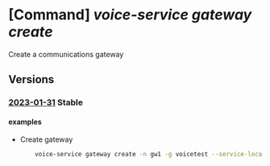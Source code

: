 # [Command] _voice-service gateway create_

Create a communications gateway

## Versions

### [2023-01-31](/Resources/mgmt-plane/L3N1YnNjcmlwdGlvbnMve30vcmVzb3VyY2Vncm91cHMve30vcHJvdmlkZXJzL21pY3Jvc29mdC52b2ljZXNlcnZpY2VzL2NvbW11bmljYXRpb25zZ2F0ZXdheXMve30=/2023-01-31.xml) **Stable**

<!-- mgmt-plane /subscriptions/{}/resourcegroups/{}/providers/microsoft.voiceservices/communicationsgateways/{} 2023-01-31 -->

#### examples

- Create gateway
    ```bash
        voice-service gateway create -n gw1 -g voicetest --service-locations "[{name:useast,PrimaryRegionProperties:{operatorAddresses:[198.51.100.1],allowedSignalingSourceAddressPrefixes:[10.1.1.0/24],allowedMediaSourceAddressPrefixes:[10.1.2.0/24]}},{name:useast2,PrimaryRegionProperties:{operatorAddresses:[198.51.100.2],allowedSignalingSourceAddressPrefixes:[10.2.1.0/24],allowedMediaSourceAddressPrefixes:[10.2.2.0/24]}}]" --connectivity PublicAddress --codecs "[PCMA]" --e911-type Standard --platforms "[OperatorConnect]"
    ```
